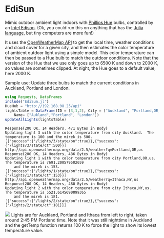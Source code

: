 # EdiSun
Mimic outdoor ambient light indoors with <a href="http://www2.meethue.com/en-us/">Phillips Hue</a> bulbs, controlled by an <a href="https://software.intel.com/en-us/iot/hardware/edison">Intel Edison</a>.  (Ok, you could run this on anything that has the <a href="http://julialang.org/">Julia language</a>, but tiny computers are more fun!)

It uses the <a href="http://openweathermap.org">OpenWeatherMap API</a> to get the local time, weather conditions and cloud cover for a given city, and then estimates the color temperature of ambient outdoor light using a simple model.   This color temperature can then be passed to a Hue bulb to match the outdoor conditions.  Note that the version of the Hue that we use only goes up to 6500 K and down to 2000 K, so values are sometimes clipped.  At night, the Hue goes to a default value, here 2000 K.  

Sample use: Update three bulbs to match the current conditions in Auckland, Portland and London. 

``` julia
using Requests, DataFrames
include("EdiSun.jl")
HueHub = "http://192.168.98.25/api"
lightsTable = DataFrame(ID = [3,1,2], City = ["Auckland", "Portland,OR,us" , "London,uk"],
    Name= ["Aukland","Portland", "London"])
updateAllLights(lightsTable)
```

```
Response(200 OK, 14 Headers, 471 Bytes in Body)
Updating light 3 with the color temperature from city Auckland.  The temperature is 100 and the mirek is 500.
[{"success":{"/lights/3/state/on":true}},{"success":{"/lights/3/state/ct":500}}]
http://api.openweathermap.org/data/2.5/weather?q=Portland,OR,us
Response(200 OK, 14 Headers, 486 Bytes in Body)
Updating light 1 with the color temperature from city Portland,OR,us.  The temperature is 7691.200579502059 
    and the mirek is 153.
[{"success":{"/lights/1/state/on":true}},{"success":{"/lights/1/state/ct":153}}]
http://api.openweathermap.org/data/2.5/weather?q=Ithaca,NY,us
Response(200 OK, 14 Headers, 480 Bytes in Body)
Updating light 2 with the color temperature from city Ithaca,NY,us.  The temperature is 5521.6145690099365
    and the mirek is 181.
[{"success":{"/lights/2/state/on":true}},{"success":{"/lights/2/state/ct":181}}]
```

<img src="http://gotfork.net/archive%20for%20web/three-cities.jpg">
Lights are for Auckland, Portland and Ithaca from left to right, taken around 2:45 PM Portland time.  Note that it was still nighttime in Auckland and the getTemp function returns 100 K to force the light to show its lowest temperature value.  
